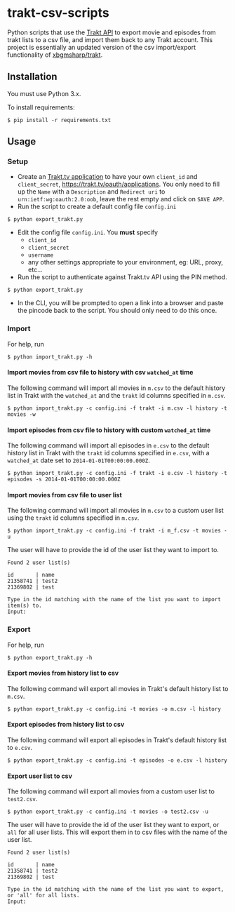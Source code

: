 # trakt-csv-scripts

Python scripts that use the [Trakt API](https://trakt.docs.apiary.io/) to export movie and episodes from trakt lists to a csv file, and import them back to any Trakt account. 
This project is essentially an updated version of the csv import/export functionality of [xbgmsharp/trakt](https://github.com/xbgmsharp/trakt).

## Installation 

You must use Python 3.x.

To install requirements: 

```console
$ pip install -r requirements.txt
```

## Usage

### Setup

* Create an [Trakt.tv application](https://trakt.tv/oauth/applications) to have your own ``client_id`` and ``client_secret``, https://trakt.tv/oauth/applications.
You only need to fill up the ``Name`` with a ``Description`` and ``Redirect uri`` to `urn:ietf:wg:oauth:2.0:oob`, leave the rest empty and click on ``SAVE APP``.
* Run the script to create a default config file ``config.ini``
```
$ python export_trakt.py
```
* Edit the config file ``config.ini``. You **must** specify 
	* ``client_id``
	* ``client_secret``
	* ``username``
	* any other settings appropriate to your environment, eg: URL, proxy, etc...
* Run the script to authenticate against Trakt.tv API using the PIN method.
```
$ python export_trakt.py
```
* In the CLI, you will be prompted to open a link into a browser and paste the pincode back to the script. You should only need to do this once.

### Import 

For help, run 
```console
$ python import_trakt.py -h
```
#### Import movies from csv file to history with csv ``watched_at`` time 
The following command will import all movies in  ``m.csv`` to the default history list in Trakt with the ``watched_at`` and the  ``trakt``  id columns specified in ``m.csv``. 
```console
$ python import_trakt.py -c config.ini -f trakt -i m.csv -l history -t movies -w
```
#### Import episodes from csv file to history with custom ``watched_at`` time 
The following command will import all episodes in ``e.csv`` to the default history list in Trakt with the ``trakt`` id columns specified in ``e.csv``, with a ``watched_at`` date set to ``2014-01-01T00:00:00.000Z``. 
```console
$ python import_trakt.py -c config.ini -f trakt -i e.csv -l history -t episodes -s 2014-01-01T00:00:00.000Z
```
#### Import movies from csv file to user list 
The following command will import all movies in  ``m.csv`` to a custom user list using the ``trakt`` id columns specified in ``m.csv``. 
```console
$ python import_trakt.py -c config.ini -f trakt -i m_f.csv -t movies -u
```

The user will have to provide the id of the user list they want to import to. 
```console
Found 2 user list(s)

id       | name
21358741 | test2
21369802 | test

Type in the id matching with the name of the list you want to import item(s) to.
Input: 
```

### Export

For help, run 
```console
$ python export_trakt.py -h
```
#### Export movies from history list to csv
The following command will export all movies in Trakt's default history list to ``m.csv``.
```console
$ python export_trakt.py -c config.ini -t movies -o m.csv -l history
```
#### Export episodes from history list to csv
The following command will export all episodes in Trakt's default history list to ``e.csv``.
```console
$ python export_trakt.py -c config.ini -t episodes -o e.csv -l history
```
#### Export user list to csv 
The following command will export all movies from a custom user list to ``test2.csv``. 
```console
$ python export_trakt.py -c config.ini -t movies -o test2.csv -u
```

The user will have to provide the id of the user list they want to export, or ``all`` for all user lists. This will export them in to csv files with the name of the user list.  
```console
Found 2 user list(s)

id       | name
21358741 | test2
21369802 | test

Type in the id matching with the name of the list you want to export, or 'all' for all lists.
Input:
```